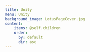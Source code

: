 ```yaml
---
title: Unity
menu: Unity
background_image: LotusPageCover.jpg
content:
    items: @self.children
    order:
      by: default
      dir: asc
---
```

